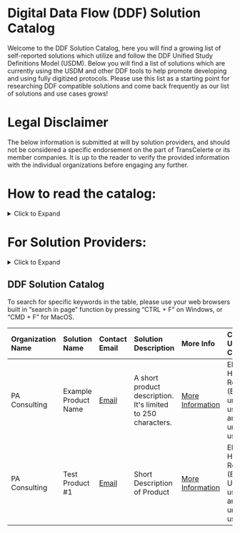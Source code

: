 # Digital Data Flow (DDF) Solution Catalog
Welcome to the DDF Solution Catalog, here you will find a growing list of self-reported solutions which utilize and follow the DDF Unified Study Definitions Model (USDM). Below you will find a list of solutions which are currently using the USDM and other DDF tools to help promote developing and using fully digitized protocols. Please use this list as a starting point for researching DDF compatible solutions and come back frequently as our list of solutions and use cases grows!

# Legal Disclaimer
The below information is submitted at will by solution providers, and should not be considered a specific endorsement on the part of TransCelerte or its member companies. It is up to the reader to verify the provided information with the individual organizations before engaging any further.

# How to read the catalog:
<details>
<summary>Click to Expand</summary>

  Our current iteration of the DDF Solution Catalog is meant to provide basic functionality for capturing and displaying solutions as they are submitted. New solutions will be appended to the bottom of the table in the order they are submitted, and we will work hard to ensure there are no duplications in the material.

  Each line of the table represents a unique solution, and will contain the following information:
  - **Organization Name** - Name of company or team which owns the solution
  - **Solution Name** - Name of the specific DDF compatible solution
  - **Contact Email** - Point of contact for more information on the solution
  - **Solution Description** - Short description of what the solution does, limited to 250 characters max
  - **More Info** - For more information, click this link to view the long description submitted with the solution
  - **Covered Use Cases** - Specific use cases addressed by the solution (use case descriptions are below)
  - **USDM Version Compatibility** - Latest compatible version of the USDM which the solution utilizes
  - **Website** - External link to organizations website with more information on the specific solution

  ### Use Case Descriptions

  - **Data analytics and reporting** - Solutions automating SAP set-up and statistical analysis
  - **Data storage in Metadata Repository (MDR)** - Solutions enabling data integration from/to an MDR
  - **Decentralized Clinical Trials (DCT)** - Solutions organizing and/or facilitating DCT set up and operation
  - **Diverse and Inclusive Trial Design** - Solutions capturing, displaying, and improving trial participant diversity
  - **Electronic Data Capture (EDC)** - Solutions integrating data from/to EDC systems
  - **Electronic Health Record (EHR)** - Solutions integrating data from/to EHR systems
  - **eSource** - Solutions utilizing data integration from non-standard sources (i.e. wearables, in home diagnostics, etc.)
  - **Operational systems (i.e. CTMS, IRT, etc.)** - Solutions integrating data from/to other operational systems
  - **Patient eligibility screening** - Solutions utilizing inclusion/exclusion criteria for the purposes of screening participants
  - **Registry reporting** - Solutions providing automated submission to data registries
  - **Regulatory submission** - Solutions providing automated submission to regulatory bodies
  - **Risk management** - Solutions supporting risk assessment, monitoring and/or analysis
  - **Study authoring** - Solutions used to design and publish a study protocol

</details>

# For Solution Providers:
<details>
<summary>Click to Expand</summary>
<p></p>
Please use the following link and form to add your solution to our list. Specific instructions for the form are included on the linked page.
<p></p>
<a href="https://github.com/transcelerate/ddf-catalog/issues/new?assignees=&labels=&projects=&template=new-catalog-entry.yml&title=%5BDDF+Catalog+Entry%5D+%3A+Please+Copy+Solution+Name+Here">Click here to add your solution</a>
<p></p>
<i>Note: We are utilizing Github's built in "Issue" function to define a custom form template and capture the solution information</i>i>
<p></p>
Please ensure your information is correct before submitting your solution. Once submitted, it will be difficult to modify the captured information, and any site administration will take place once a quarter via written request to <a href="mailto:DDF@transceleratebiopharmainc.com">DDF@transceleratebiopharmainc.com</a>
<p></p>
</details>

## DDF Solution Catalog

To search for specific keywords in the table, please use your web browsers built in “search in page” function by pressing “CTRL + F” on Windows, or “CMD + F” for MacOS.

| Organization Name | Solution Name | Contact Email | Solution Description | More Info | Covered Use Cases | USDM Version Compatibility | Website |
| :--- | :--- | :--- | :--- | :--- | :--- | :--- | :--- |
| PA Consulting | Example Product Name | [Email](mailto:colin-bradshaw@paconsulting.com) | A short product description. It's limited to 250 characters. | [More Information](https://github.com/colin-bradshaw-pac/ddf-home-testing/issues/76) | Electronic Health Record (EHR), An unlisted use case, another unlisted use case | 3.0 | [LINK](www.example.website.com) |
| PA Consulting | Test Product #1 | [Email](mailto:Colin.Bradshaw@paconsulting.com) | Short Description of Product | [More Information](https://github.com/transcelerate/ddf-catalog/issues/1) | Electronic Health Record (EHR), Un-listed use case, another un-listed use case | 2.6 | [LINK](www.google.com) |
